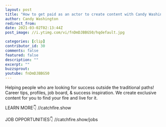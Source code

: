 ```yaml
---
layout: post
title: "How to get paid as an actor to create content with Candy Washington"
author: Candy Washington
redirect_from:
date: 2021-03-02T02:13:44Z
post_image: //i.ytimg.com/vi/fnDmDJBBG50/hqdefault.jpg

categories: [clip]
contributor_id: 30 
comments: false
featured: false
description: ""
excerpt: ""
buzzsprout: 
youtube: fnDmDJBBG50
---
```

Helping people who are looking for success outside the traditional paths!
Career tips, profiles, job board, & success inspiration.
We create exclusive content for you to find your fire and live for it.

LEARN MORE👇
//catchfire.show

JOB OPPORTUNITIES👇
//catchfire.show/jobs